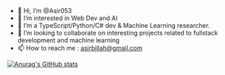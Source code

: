- 👋 Hi, I’m @Asir053
- 👀 I’m interested in Web Dev and AI
- 🌱 I’m a TypeScript/Python/C# dev & Machine Learning researcher. 
- 💞️ I’m looking to collaborate on interesting projects related to fullstack development and machine learning
- 📫 How to reach me : asirbillah@gmail.com

[![Anurag's GitHub stats](https://github-readme-stats.vercel.app/api?username=Asir053)](https://github.com/anuraghazra/github-readme-stats)

<!---
Asir053/Asir053 is a ✨ special ✨ repository because its `README.md` (this file) appears on your GitHub profile.
You can click the Preview link to take a look at your changes.
--->
